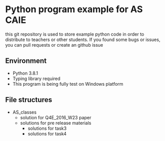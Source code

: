 # Python program example for AS CAIE
this git repository is used to store example python code in order to distribute to teachers or other students. If you found some bugs or issues, you can pull requests or create an github issue

## Environment
- Python 3.8.1
- Typing library required
- This program is being fully test on Windows platform

## File structures
- AS_classes
    - solution for Q4E_2016_W23 paper
    - solutions for pre release materials
        - solutions for task3
        - solutions for task4
